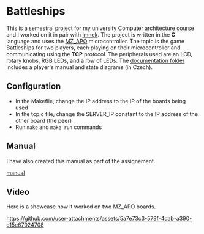 # Battleships
This is a semestral project for my university Computer architecture course and I worked on it in pair with [lmnek](https://github.com/lmnek). 
The project is written in the **C** language and uses the [MZ_APO](https://github.com/lmnek/battleships/tree/main/dokumentace) microcontroller. 
The topic is the game Battleships for two players, each playing on their microcontroller and communicating using the **TCP** protocol. 
The peripherals used are an LCD, rotary knobs, RGB LEDs, and a row of LEDs. 
The [documentation folder](https://github.com/lmnek/battleships/tree/main/dokumentace) includes a player's manual and state diagrams (in Czech).

## Configuration
- In the Makefile, change the IP address to the IP of the boards being used
- In the tcp.c file, change the SERVER_IP constant to the IP address of the other board (the peer)
- Run `make` and `make run` commands

## Manual
I have also created this manual as part of the assignement.

[manual](https://github.com/Rionit/battleships/blob/main/battleships_manual.png)

## Video
Here is a showcase how it worked on two MZ_APO boards.

https://github.com/user-attachments/assets/5a7e73c3-579f-4dab-a390-e15e67024708

